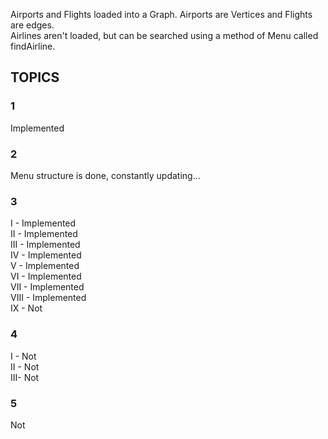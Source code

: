
Airports and Flights loaded into a Graph. Airports are Vertices and Flights are edges.  
Airlines aren't loaded, but can be searched using a method of Menu called findAirline.

##     TOPICS
### 1 
Implemented  
### 2
Menu structure is done, constantly updating...  
### 3
I - Implemented <br />
II - Implemented <br />
III - Implemented <br />
IV - Implemented <br />
V - Implemented <br />
VI - Implemented   
VII - Implemented      
VIII - Implemented  
IX - Not    
### 4
I - Not    
II - Not    
III- Not      
### 5
Not  

